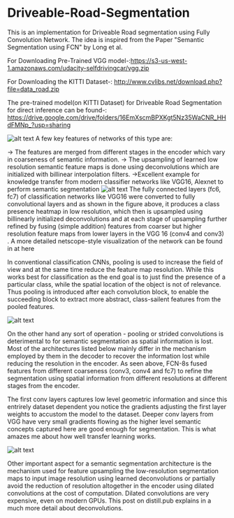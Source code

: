 # Driveable-Road-Segmentation
This is an implementation for Driveable Road segmentation using Fully Convolution Network. The idea is inspired from the Paper "Semantic Segmentation using FCN" by Long et al.

For Downloading Pre-Trained VGG model-:https://s3-us-west-1.amazonaws.com/udacity-selfdrivingcar/vgg.zip

For Downloading the KITTI Dataset-: http://www.cvlibs.net/download.php?file=data_road.zip

The pre-trained model(on KITTI Dataset) for Driveable Road Segmentation for direct inference can be found-: https://drive.google.com/drive/folders/16EmXscmBPXKgt5Nz35WaCNR_HHdFMNp_?usp=sharing

![alt text](https://meetshah1995.github.io/images/blog/ss/fcn.png)
A few key features of networks of this type are:

   -> The features are merged from different stages in the encoder which vary in coarseness of semantic information.
   -> The upsampling of learned low resolution semantic feature maps is done using deconvolutions which are initialized with            billinear interpolation filters.
   ->Excellent example for knowledge transfer from modern classifier networks like VGG16, Alexnet to perform semantic segmentation
![alt text](https://meetshah1995.github.io/images/blog/ss/fcn_1.png)
The fully connected layers (fc6, fc7) of classification networks like VGG16 were converted to fully convolutional layers and as shown in the figure above, it produces a class presence heatmap in low resolution, which then is upsampled using billinearly initialized deconvolutions and at each stage of upsampling further refined by fusing (simple addition) features from coarser but higher resolution feature maps from lower layers in the VGG 16 (conv4 and conv3) . A more detailed netscope-style visualization of the network can be found in at here

In conventional classification CNNs, pooling is used to increase the field of view and at the same time reduce the feature map resolution. While this works best for classification as the end goal is to just find the presence of a particular class, while the spatial location of the object is not of relevance. Thus pooling is introduced after each convolution block, to enable the succeeding block to extract more abstract, class-sailent features from the pooled features.

![alt text](https://meetshah1995.github.io/images/blog/ss/fcn_2.png)

On the other hand any sort of operation - pooling or strided convolutions is deterimental to for semantic segmentation as spatial information is lost. Most of the architectures listed below mainly differ in the mechanism employed by them in the decoder to recover the information lost while reducing the resolution in the encoder. As seen above, FCN-8s fused features from different coarseness (conv3, conv4 and fc7) to refine the segmentation using spatial information from different resolutions at different stages from the encoder.

The first conv layers captures low level geometric information and since this entrirely dataset dependent you notice the gradients adjusting the first layer weights to accustom the model to the dataset. Deeper conv layers from VGG have very small gradients flowing as the higher level semantic concepts captured here are good enough for segmentation. This is what amazes me about how well transfer learning works.

![alt text](https://meetshah1995.github.io/images/blog/ss/dilation.gif)

Other important aspect for a semantic segmentation architecture is the mechanism used for feature upsampling the low-resolution segmentation maps to input image resolution using learned deconvolutions or partially avoid the reduction of resolution altogether in the encoder using dilated convolutions at the cost of computation. Dilated convolutions are very expensive, even on modern GPUs. This post on distill.pub explains in a much more detail about deconvolutions.
